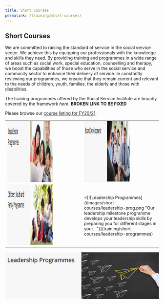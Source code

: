 ```yaml
---
title: Short Courses
permalink: /training/short-courses/
---
```


## Short Courses
We are committed to raising the standard of service in the social service sector. We achieve this by equipping our professionals with the knowledge and skills they need. By providing training and programmes in a wide range of areas such as social work, special education, counselling and therapy, we boost the capabilities of those who serve in the social service and community sector to enhance their delivery of service. In constantly reviewing our programmes, we ensure that they remain current and relevant to the needs of children, youth, families, the elderly and those with disabilities.

The training programmes offered by the Social Service Institute are broadly covered by the framework *here*. **BROKEN LINK TO BE FIXED**

Please browse our [course listing for FY20/21](/images/short-courses/course-listing.pdf).

<table width="100%">
  <tr>
  <td width="50%"><img src="/images/short-courses/cross-sector-programmes.png" alt="Cross Sector Programmes" width="150" height="200" ></td>
  <td><img src="/images/short-courses/board-development.png" alt="Board Development" width="150" height="200" ></td>
  </tr> 
  
  <tr>
  <td width="50%">
    <a href="https://e-services.ncss.gov.sg/Training/course/templatesearch?Filter.CourseSubCategory.Id=f6f837bd-290c-e611-810d-000c29e3b091">
    <img src="/images/short-courses/children-youth-and-family-courses.png" alt="children youth and family courses" width="150" height="200" >
    </a>
  </td>
  <td><[![Leadership Programmes](/images/short-courses/leadership-prog.png "Our leadership milestone programme develops your leadership skills by preparing you for different stages in your...")](training/short-courses/leadership-programmes)</td>
  </tr> 

</table>

[![Leadership Programmes](/images/short-courses/leadership-prog.png "Our leadership milestone programme develops your leadership skills by preparing you for different stages in your...")](training/short-courses/leadership-programmes)

